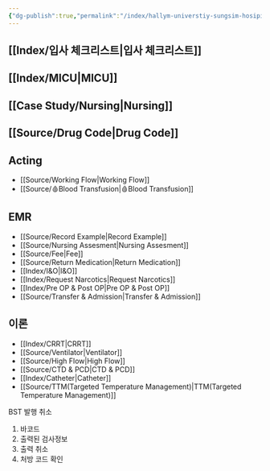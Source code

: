```yaml
---
{"dg-publish":true,"permalink":"/index/hallym-universtiy-sungsim-hosipital/","created":"2025-09-14T11:28:16.000+09:00","updated":"2025-10-05T16:34:20.894+09:00"}
---
```


## [[Index/입사 체크리스트\|입사 체크리스트]]

## [[Index/MICU\|MICU]]
## [[Case Study/Nursing\|Nursing]]
## [[Source/Drug Code\|Drug Code]]
## Acting
- [[Source/Working Flow\|Working Flow]]
- [[Source/🩸Blood Transfusion\|🩸Blood Transfusion]]

## EMR
- [[Source/Record Example\|Record Example]]
- [[Source/Nursing Assesment\|Nursing Assesment]]
- [[Source/Fee\|Fee]]
- [[Source/Return Medication\|Return Medication]]
- [[Index/I&O\|I&O]]
- [[Index/Request Narcotics\|Request Narcotics]]
- [[Index/Pre OP & Post OP\|Pre OP & Post OP]]
- [[Source/Transfer & Admission\|Transfer & Admission]]
## 이론
- [[Index/CRRT\|CRRT]]
- [[Source/Ventilator\|Ventilator]]
- [[Source/High Flow\|High Flow]]
- [[Source/CTD & PCD\|CTD & PCD]]
- [[Index/Catheter\|Catheter]]
- [[Source/TTM(Targeted Temperature Management)\|TTM(Targeted Temperature Management)]]


BST 발행 취소
1. 바코드
2. 출력된 검사정보
3. 출력 취소 
4. 처방 코드 확인 